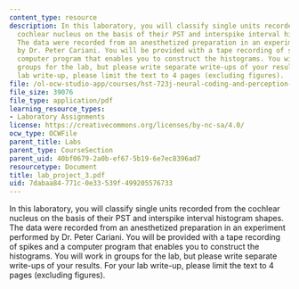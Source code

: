 ```yaml
---
content_type: resource
description: In this laboratory, you will classify single units recorded from the
  cochlear nucleus on the basis of their PST and interspike interval histogram shapes.
  The data were recorded from an anesthetized preparation in an experiment performed
  by Dr. Peter Cariani. You will be provided with a tape recording of spikes and a
  computer program that enables you to construct the histograms. You will work in
  groups for the lab, but please write separate write-ups of your results. For your
  lab write-up, please limit the text to 4 pages (excluding figures).
file: /ol-ocw-studio-app/courses/hst-723j-neural-coding-and-perception-of-sound-spring-2005/7dabaa84771c0e33539f499205576733_lab_project_3.pdf
file_size: 39076
file_type: application/pdf
learning_resource_types:
- Laboratory Assignments
license: https://creativecommons.org/licenses/by-nc-sa/4.0/
ocw_type: OCWFile
parent_title: Labs
parent_type: CourseSection
parent_uid: 40bf0679-2a0b-ef67-5b19-6e7ec8396ad7
resourcetype: Document
title: lab_project_3.pdf
uid: 7dabaa84-771c-0e33-539f-499205576733
---
```

In this laboratory, you will classify single units recorded from the cochlear nucleus on the basis of their PST and interspike interval histogram shapes. The data were recorded from an anesthetized preparation in an experiment performed by Dr. Peter Cariani. You will be provided with a tape recording of spikes and a computer program that enables you to construct the histograms. You will work in groups for the lab, but please write separate write-ups of your results. For your lab write-up, please limit the text to 4 pages (excluding figures).